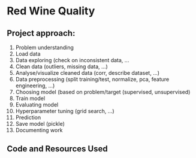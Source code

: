 # Red Wine Quality 

## Project approach:

1) Problem understanding
2) Load data
3) Data exploring (check on inconsistent data, ...
4) Clean data (outliers, missing data, ...)
5) Analyse/visualize cleaned data (corr, describe dataset, ...)
6) Data preprocessing (split training/test, normalize, pca, feature engineering, ...)
7) Choosing model (based on problem/target (supervised, unsupervised)
8) Train model
9) Evaluating model
10) Hyperparameter tuning (grid search, ...)
11) Prediction
12) Save model (pickle)
13) Documenting work

## Code and Resources Used 
